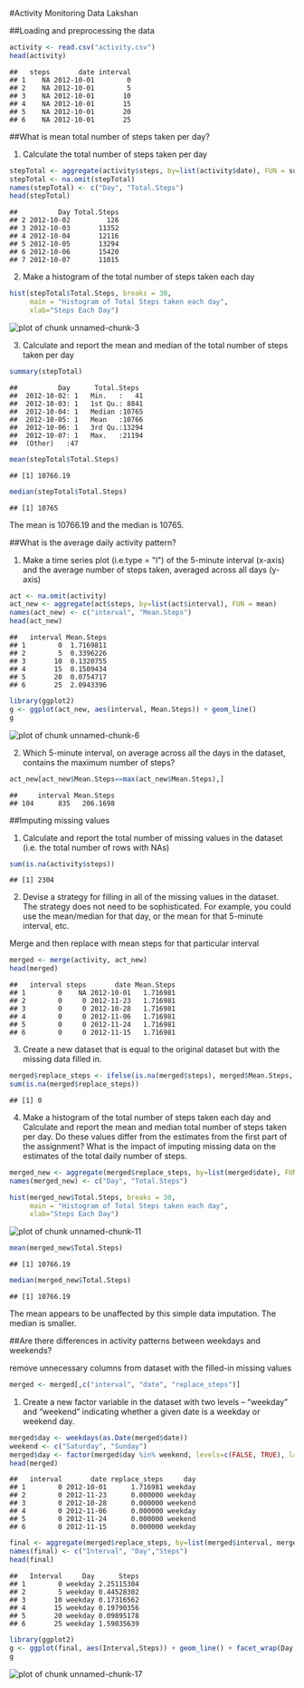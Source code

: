 
#Activity Monitoring Data
Lakshan

##Loading and preprocessing the data

```r
activity <- read.csv("activity.csv")
head(activity)
```

```
##   steps       date interval
## 1    NA 2012-10-01        0
## 2    NA 2012-10-01        5
## 3    NA 2012-10-01       10
## 4    NA 2012-10-01       15
## 5    NA 2012-10-01       20
## 6    NA 2012-10-01       25
```

##What is mean total number of steps taken per day?

1. Calculate the total number of steps taken per day

```r
stepTotal <- aggregate(activity$steps, by=list(activity$date), FUN = sum)
stepTotal <- na.omit(stepTotal)
names(stepTotal) <- c("Day", "Total.Steps")
head(stepTotal)
```

```
##          Day Total.Steps
## 2 2012-10-02         126
## 3 2012-10-03       11352
## 4 2012-10-04       12116
## 5 2012-10-05       13294
## 6 2012-10-06       15420
## 7 2012-10-07       11015
```

2. Make a histogram of the total number of steps taken each day

```r
hist(stepTotal$Total.Steps, breaks = 30,
     main = "Histogram of Total Steps taken each day",
     xlab="Steps Each Day")
```

![plot of chunk unnamed-chunk-3](figure/unnamed-chunk-3-1.png)

3. Calculate and report the mean and median of the total number of steps taken per day

```r
summary(stepTotal)
```

```
##          Day      Total.Steps   
##  2012-10-02: 1   Min.   :   41  
##  2012-10-03: 1   1st Qu.: 8841  
##  2012-10-04: 1   Median :10765  
##  2012-10-05: 1   Mean   :10766  
##  2012-10-06: 1   3rd Qu.:13294  
##  2012-10-07: 1   Max.   :21194  
##  (Other)   :47
```

```r
mean(stepTotal$Total.Steps)
```

```
## [1] 10766.19
```

```r
median(stepTotal$Total.Steps)
```

```
## [1] 10765
```
The mean is 10766.19 and the median is 10765.

##What is the average daily activity pattern?

1. Make a time series plot (i.e.type = "l") of the 5-minute interval (x-axis) and the average number of steps taken, averaged across all days (y-axis)

```r
act <- na.omit(activity)
act_new <- aggregate(act$steps, by=list(act$interval), FUN = mean)
names(act_new) <- c("interval", "Mean.Steps")
head(act_new)
```

```
##   interval Mean.Steps
## 1        0  1.7169811
## 2        5  0.3396226
## 3       10  0.1320755
## 4       15  0.1509434
## 5       20  0.0754717
## 6       25  2.0943396
```


```r
library(ggplot2)
g <- ggplot(act_new, aes(interval, Mean.Steps)) + geom_line()
g
```

![plot of chunk unnamed-chunk-6](figure/unnamed-chunk-6-1.png)

2. Which 5-minute interval, on average across all the days in the dataset, contains the maximum number of steps?

```r
act_new[act_new$Mean.Steps==max(act_new$Mean.Steps),]
```

```
##     interval Mean.Steps
## 104      835   206.1698
```

##Imputing missing values

1. Calculate and report the total number of missing values in the dataset (i.e. the total number of rows with NAs)

```r
sum(is.na(activity$steps))
```

```
## [1] 2304
```

2. Devise a strategy for filling in all of the missing values in the dataset. The strategy does not need to be sophisticated. For example, you could use the mean/median for that day, or the mean for that 5-minute interval, etc.

Merge and then replace with mean steps for that particular interval

```r
merged <- merge(activity, act_new)
head(merged)
```

```
##   interval steps       date Mean.Steps
## 1        0    NA 2012-10-01   1.716981
## 2        0     0 2012-11-23   1.716981
## 3        0     0 2012-10-28   1.716981
## 4        0     0 2012-11-06   1.716981
## 5        0     0 2012-11-24   1.716981
## 6        0     0 2012-11-15   1.716981
```

3. Create a new dataset that is equal to the original dataset but with the missing data filled in.

```r
merged$replace_steps <- ifelse(is.na(merged$steps), merged$Mean.Steps, merged$steps)
sum(is.na(merged$replace_steps))
```

```
## [1] 0
```

4. Make a histogram of the total number of steps taken each day and Calculate and report the mean and median total number of steps taken per day. Do these values differ from the estimates from the first part of the assignment? What is the impact of imputing missing data on the estimates of the total daily number of steps.


```r
merged_new <- aggregate(merged$replace_steps, by=list(merged$date), FUN = sum)
names(merged_new) <- c("Day", "Total.Steps")

hist(merged_new$Total.Steps, breaks = 30,
     main = "Histogram of Total Steps taken each day",
     xlab="Steps Each Day")
```

![plot of chunk unnamed-chunk-11](figure/unnamed-chunk-11-1.png)


```r
mean(merged_new$Total.Steps)
```

```
## [1] 10766.19
```


```r
median(merged_new$Total.Steps)
```

```
## [1] 10766.19
```
The mean appears to be unaffected by this simple data imputation. The median is smaller.

##Are there differences in activity patterns between weekdays and weekends?

remove unnecessary columns from dataset with the filled-in missing values

```r
merged <- merged[,c("interval", "date", "replace_steps")]
```

1. Create a new factor variable in the dataset with two levels – “weekday” and “weekend” indicating whether a given date is a weekday or weekend day.

```r
merged$day <- weekdays(as.Date(merged$date))
weekend <- c("Saturday", "Sunday")
merged$day <- factor(merged$day %in% weekend, levels=c(FALSE, TRUE), labels=c("weekday", "weekend"))
head(merged)
```

```
##   interval       date replace_steps     day
## 1        0 2012-10-01      1.716981 weekday
## 2        0 2012-11-23      0.000000 weekday
## 3        0 2012-10-28      0.000000 weekend
## 4        0 2012-11-06      0.000000 weekday
## 5        0 2012-11-24      0.000000 weekend
## 6        0 2012-11-15      0.000000 weekday
```


```r
final <- aggregate(merged$replace_steps, by=list(merged$interval, merged$day), FUN = mean)
names(final) <- c("Interval", "Day","Steps")
head(final)
```

```
##   Interval     Day      Steps
## 1        0 weekday 2.25115304
## 2        5 weekday 0.44528302
## 3       10 weekday 0.17316562
## 4       15 weekday 0.19790356
## 5       20 weekday 0.09895178
## 6       25 weekday 1.59035639
```


```r
library(ggplot2)
g <- ggplot(final, aes(Interval,Steps)) + geom_line() + facet_wrap(Day ~., nrow = 2, ncol = 1)
g
```

![plot of chunk unnamed-chunk-17](figure/unnamed-chunk-17-1.png)


